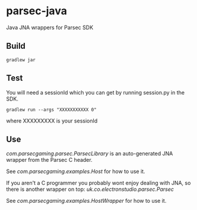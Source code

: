 # parsec-java
Java JNA wrappers for Parsec SDK

## Build

    gradlew jar

## Test

You will need a sessionId which you can get by running session.py in the SDK.

    gradlew run --args "XXXXXXXXXXX 0"

where XXXXXXXXX is your sessionId

## Use

*com.parsecgaming.parsec.ParsecLibrary* is an auto-generated JNA wrapper from the Parsec C header.

See *com.parsecgaming.examples.Host* for how to use it.

If you aren't a C programmer you probably wont enjoy dealing with JNA, so there
is another wrapper on top: *uk.co.electronstudio.parsec.Parsec*

See *com.parsecgaming.examples.HostWrapper* for how to use it.
